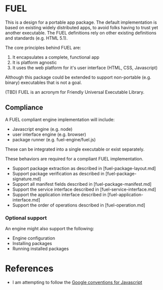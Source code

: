 # FUEL

This is a design for a portable app package. The default implementation is based on existing widely distributed apps, to avoid folks having to trust yet another executable. The FUEL definitions rely on other existing definitions and standards (e.g. HTML 5.1).

The core principles behind FUEL are:

1. It encapsulates a complete, functional app
2. It is platform agnostic
3. It uses the web platform for it's user interface (HTML, CSS, Javascript)

Although this package could be extended to support non-portable (e.g. binary) executables that is not a goal.

(TBD) FUEL is an acronym for Friendly Universal Executable Library.

## Compliance

A FUEL compliant engine implementation will include:

- Javascript engine (e.g. node)
- user interface engine (e.g. browser)
- package runner (e.g. fuel-engine/fuel.js)

These can be integrated into a single executable or exist separately.

These behaviors are required for a compliant FUEL implementation.

- Support package extraction as described in [fuel-package-layout.md]
- Support package verification as described in [fuel-package-signature.md]
- Support all manifest fields described in [fuel-package-manifest.md]
- Support the service interface described in [fuel-service-interface.md]
- Support the application interface described in [fuel-application-interface.md]
- Support the order of operations described in [fuel-operation.md]

### Optional support

An engine might also support the following:

- Engine configuration
- Installing packages
- Running installed packages

# References

- I am attempting to follow the [Google conventions for Javascript](https://google.github.io/styleguide/jsguide.html)